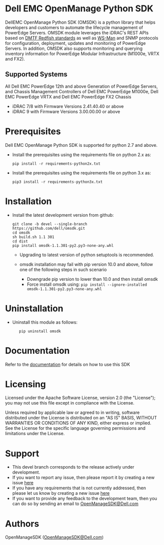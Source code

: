  
# Dell EMC OpenManage Python SDK

DellEMC OpenManage Python SDK (OMSDK) is a python library that helps developers and customers to automate the lifecycle management of PowerEdge Servers. OMSDK module leverages the iDRAC's REST APIs based on [DMTF Redfish standards](https://www.dmtf.org/standards/redfish) as well as [WS-Man](https://www.dmtf.org/standards/ws-man) and SNMP protocols for configuration, deployment, updates and monitoring of PowerEdge Servers.  In addition, OMSDK also supports monitoring and querying inventory information for PowerEdge Modular Infrastructure (M1000e, VRTX and FX2).

## Supported Systems

All Dell EMC PowerEdge 12th and above Generation of PowerEdge Servers, and Chassis Management Controllers of Dell EMC PowerEdge M1000e, Dell EMC PowerEdge VRTX and Dell EMC PowerEdge FX2 Chassis

  * iDRAC 7/8 with Firmware Versions 2.41.40.40 or above
  * iDRAC 9 with Firmware Versions 3.00.00.00 or above

# Prerequisites
Dell EMC OpenManage Python SDK is supported for python 2.7 and above.

  * Install the prerequisites using the requirements file on python 2.x as:

    ``` pip install -r requirements-python2x.txt ```

  * Install the prerequisites using the requirements file on python 3.x as:

    ``` pip3 install -r requirements-python3x.txt ```

# Installation
  * Install the latest development version from github:

	```
	git clone -b devel --single-branch https://github.com/dell/omsdk.git
	cd omsdk
	sh build.sh 1.1 301
	cd dist
	pip install omsdk-1.1.301-py2.py3-none-any.whl
	```
	
	* Upgrading to latest version of python setuptools is recommended.
	* omsdk installation may fail with pip version 10.0 and above, follow one of the following steps in such scenario
	
		* Downgrade pip version to lower than 10.0 and then install omsdk
		* Force install omsdk using:
		  ```pip install --ignore-installed omsdk-1.1.301-py2.py3-none-any.whl```
		  
# Uninstallation
  * Uninstall this module as follows:

    ```
	   pip uninstall omsdk
	```

# Documentation
Refer to the [documentation](./docs) for details on how to use this SDK

# Licensing
Licensed under the Apache Software License, version 2.0 (the "License"); you may not use this file except in compliance with the License.

Unless required by applicable law or agreed to in writing, software distributed under the License is distributed on an "AS IS" BASIS, WITHOUT WARRANTIES OR CONDITIONS OF ANY KIND, either express or implied. See the License for the specific language governing permissions and limitations under the License.

# Support
  * This devel branch corresponds to the release actively under development.
  * If you want to report any issue, then please report it by creating a new issue [here](https://github.com/dell/omsdk/issues)
  * If you have any requirements that is not currently addressed, then please let us know by creating a new issue [here](https://github.com/dell/omsdk/issues)
  * If you want to provide any feedback to the development team, then you can do so by sending an email to OpenManageSDK@Dell.com

# Authors
OpenManageSDK (OpenManageSDK@Dell.com)
